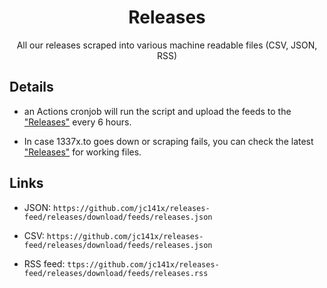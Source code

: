 <div align="center">
  <h1>Releases</h1>
</div>

<p align="center">
  All our releases scraped into various machine readable files (CSV, JSON, RSS)
</p>

## Details

* an Actions cronjob will run the script and upload the feeds to the ["Releases"](https://github.com/jc141x/releases-feed/releases/latest) every 6 hours.

* In case 1337x.to goes down or scraping fails, you can check the latest ["Releases"](https://github.com/jc141x/releases-feed/releases/latest) for working files.

## Links
* JSON: `https://github.com/jc141x/releases-feed/releases/download/feeds/releases.json`

* CSV: `https://github.com/jc141x/releases-feed/releases/download/feeds/releases.json`

* RSS feed: `ttps://github.com/jc141x/releases-feed/releases/download/feeds/releases.rss`
